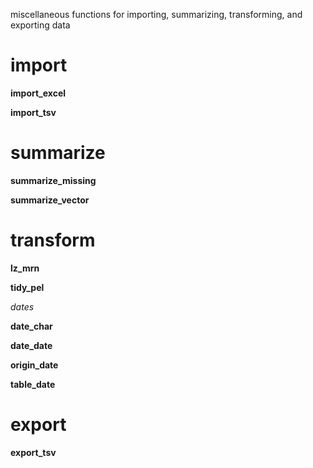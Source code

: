 miscellaneous functions for importing, summarizing, transforming, and exporting data

# import

**import_excel**

**import_tsv**

# summarize

**summarize_missing**

**summarize_vector**

# transform

**lz_mrn**

**tidy_pel**

*dates*

**date_char**

**date_date**

**origin_date**

**table_date**

# export

**export_tsv**